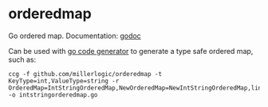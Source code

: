 # orderedmap
Go ordered map.
Documentation: [godoc](https://godoc.org/github.com/millerlogic/orderedmap)

Can be used with [go code generator](https://github.com/reusee/ccg) to generate a type safe ordered map, such as:
```
ccg -f github.com/millerlogic/orderedmap -t KeyType=int,ValueType=string -r OrderedMap=IntStringOrderedMap,NewOrderedMap=NewIntStringOrderedMap,link=intstringlink -o intstringorderedmap.go
```
